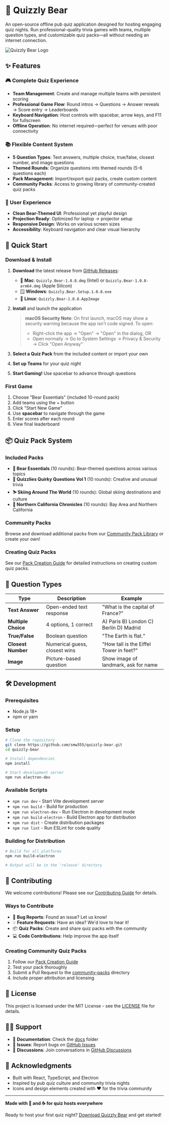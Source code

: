 # 🐻 Quizzly Bear

An open-source offline pub quiz application designed for hosting engaging quiz nights. Run professional-quality trivia games with teams, multiple question types, and customizable quiz packs—all without needing an internet connection.

![Quizzly Bear Logo](docs/images/logo.png)

## ✨ Features

### 🎮 Complete Quiz Experience
- **Team Management**: Create and manage multiple teams with persistent scoring
- **Professional Game Flow**: Round intros → Questions → Answer reveals → Score entry → Leaderboards
- **Keyboard Navigation**: Host controls with spacebar, arrow keys, and F11 for fullscreen
- **Offline Operation**: No internet required—perfect for venues with poor connectivity

### 📚 Flexible Content System
- **5 Question Types**: Text answers, multiple choice, true/false, closest number, and image questions
- **Themed Rounds**: Organize questions into themed rounds (5-6 questions each)
- **Pack Management**: Import/export quiz packs, create custom content
- **Community Packs**: Access to growing library of community-created quiz packs

### 🎨 User Experience
- **Clean Bear-Themed UI**: Professional yet playful design
- **Projection Ready**: Optimized for laptop → projector setup
- **Responsive Design**: Works on various screen sizes
- **Accessibility**: Keyboard navigation and clear visual hierarchy

## 🚀 Quick Start

### Download & Install
1. **Download** the latest release from [GitHub Releases](https://github.com/smw355/quizzly-bear/releases):
   - 🍎 **Mac**: `Quizzly.Bear-1.0.8.dmg` (Intel) or `Quizzly.Bear-1.0.8-arm64.dmg` (Apple Silicon)
   - 🪟 **Windows**: `Quizzly.Bear.Setup.1.0.8.exe`
   - 🐧 **Linux**: `Quizzly.Bear-1.0.8.AppImage`

2. **Install** and launch the application
   
   > **macOS Security Note**: On first launch, macOS may show a security warning because the app isn't code signed. To open:
   > - Right-click the app → "Open" → "Open" in the dialog, OR
   > - Open normally → Go to System Settings → Privacy & Security → Click "Open Anyway"

3. **Select a Quiz Pack** from the included content or import your own

4. **Set up Teams** for your quiz night

5. **Start Gaming!** Use spacebar to advance through questions

### First Game
1. Choose "Bear Essentials" (included 10-round pack)
2. Add teams using the + button
3. Click "Start New Game"
4. Use **spacebar** to navigate through the game
5. Enter scores after each round
6. View final leaderboard

## 📦 Quiz Pack System

### Included Packs
- **🐻 Bear Essentials** (10 rounds): Bear-themed questions across various topics
- **🤔 Quizzlies Quirky Questions Vol 1** (10 rounds): Creative and unusual trivia
- **⛷️ Skiing Around The World** (10 rounds): Global skiing destinations and culture
- **🌉 Northern California Chronicles** (10 rounds): Bay Area and Northern California

### Community Packs
Browse and download additional packs from our [Community Pack Library](community-packs/) or create your own!

### Creating Quiz Packs
See our [Pack Creation Guide](docs/creating-quiz-packs.md) for detailed instructions on creating custom quiz packs.

## 🎯 Question Types

| Type | Description | Example |
|------|-------------|---------|
| **Text Answer** | Open-ended text response | "What is the capital of France?" |
| **Multiple Choice** | 4 options, 1 correct | A) Paris B) London C) Berlin D) Madrid |
| **True/False** | Boolean question | "The Earth is flat." |
| **Closest Number** | Numerical guess, closest wins | "How tall is the Eiffel Tower in feet?" |
| **Image** | Picture-based question | Show image of landmark, ask for name |

## 🛠️ Development

### Prerequisites
- Node.js 18+
- npm or yarn

### Setup
```bash
# Clone the repository
git clone https://github.com/smw355/quizzly-bear.git
cd quizzly-bear

# Install dependencies
npm install

# Start development server
npm run electron-dev
```

### Available Scripts
- `npm run dev` - Start Vite development server
- `npm run build` - Build for production
- `npm run electron-dev` - Run Electron in development mode
- `npm run build-electron` - Build Electron app for distribution
- `npm run dist` - Create distribution packages
- `npm run lint` - Run ESLint for code quality

### Building for Distribution
```bash
# Build for all platforms
npm run build-electron

# Output will be in the 'release' directory
```

## 🤝 Contributing

We welcome contributions! Please see our [Contributing Guide](CONTRIBUTING.md) for details.

### Ways to Contribute
- 🐛 **Bug Reports**: Found an issue? Let us know!
- 💡 **Feature Requests**: Have an idea? We'd love to hear it!
- 📦 **Quiz Packs**: Create and share quiz packs with the community
- 💻 **Code Contributions**: Help improve the app itself

### Creating Community Quiz Packs
1. Follow our [Pack Creation Guide](docs/creating-quiz-packs.md)
2. Test your pack thoroughly
3. Submit a Pull Request to the [community-packs](community-packs/) directory
4. Include proper attribution and licensing

## 📄 License

This project is licensed under the MIT License - see the [LICENSE](LICENSE) file for details.

## 🙋‍♂️ Support

- 📖 **Documentation**: Check the [docs](docs/) folder
- 🐛 **Issues**: Report bugs on [GitHub Issues](https://github.com/smw355/quizzly-bear/issues)
- 💬 **Discussions**: Join conversations in [GitHub Discussions](https://github.com/smw355/quizzly-bear/discussions)

## 🎉 Acknowledgments

- Built with React, TypeScript, and Electron
- Inspired by pub quiz culture and community trivia nights
- Icons and design elements created with ❤️ for the trivia community

---

**Made with 🐻 and ☕ for quiz hosts everywhere**

Ready to host your first quiz night? [Download Quizzly Bear](https://github.com/smw355/quizzly-bear/releases) and get started!
